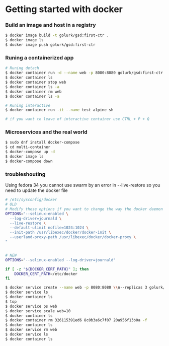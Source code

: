 # Getting started with docker


### Build an image and host in a registry
```bash
$ docker image build -t golurk/gsd:first-ctr .
$ docker image ls
$ docker image push golurk/gsd:first-ctr

```

### Runing a containerized app

```bash
# Runing detach
$ docker container run -d --name web -p 8080:8080 golurk/gsd:first-ctr
$ docker container ls
$ docker container stop web
$ docker container ls -a
$ docker container rm web
$ docker container ls -a

# Runing interactive
$ docker container run -it --name test alpine sh

# if you want to leave of interactive container use CTRL + P + Q
```


### Microservices and the real world

```bash
$ sudo dnf install docker-compose
$ cd multi-container
$ docker-compose up -d
$ docker image ls
$ docker-compose down

```

### troubleshouting
Using fedora 34 you cannot use swarm by an error in --live-restore so you need to update the docker
file

```bash
# /etc/sysconfig/docker
# OLD 
# Modify these options if you want to change the way the docker daemon runs
OPTIONS="--selinux-enabled \
  --log-driver=journald \
  --live-restore \
  --default-ulimit nofile=1024:1024 \
  --init-path /usr/libexec/docker/docker-init \
  --userland-proxy-path /usr/libexec/docker/docker-proxy \
"


# NEW
OPTIONS="--selinux-enabled --log-driver=journald"

if [ -z "${DOCKER_CERT_PATH}" ]; then
    DOCKER_CERT_PATH=/etc/docker
fi
```


```bash
$ docker service create --name web -p 8080:8080 \\n--replicas 3 golurk/gsd:first-ctr
$ docker service ls
$ docker container ls
$ top
$ docker service ps web
$ docker service scale web=10
$ docker container ls
$ docker container rm 326115391ed6 8c0b3a6c7f07 20a956f13b0a -f
$ docker container ls
$ docker service rm web
$ docker service ls
$ docker container ls
```


